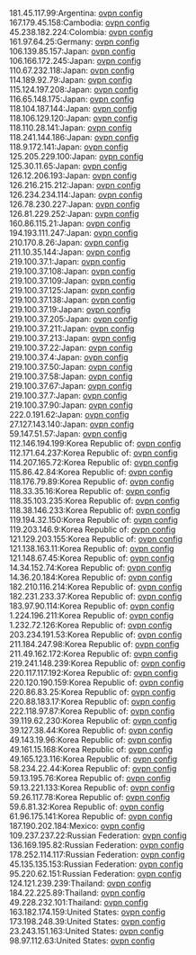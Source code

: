 181.45.117.99:Argentina: [ovpn config](vpn/181_45_117_99.ovpn)  
167.179.45.158:Cambodia: [ovpn config](vpn/167_179_45_158.ovpn)  
45.238.182.224:Colombia: [ovpn config](vpn/45_238_182_224.ovpn)  
161.97.64.25:Germany: [ovpn config](vpn/161_97_64_25.ovpn)  
106.139.85.157:Japan: [ovpn config](vpn/106_139_85_157.ovpn)  
106.166.172.245:Japan: [ovpn config](vpn/106_166_172_245.ovpn)  
110.67.232.118:Japan: [ovpn config](vpn/110_67_232_118.ovpn)  
114.189.92.79:Japan: [ovpn config](vpn/114_189_92_79.ovpn)  
115.124.197.208:Japan: [ovpn config](vpn/115_124_197_208.ovpn)  
116.65.148.175:Japan: [ovpn config](vpn/116_65_148_175.ovpn)  
118.104.187.144:Japan: [ovpn config](vpn/118_104_187_144.ovpn)  
118.106.129.120:Japan: [ovpn config](vpn/118_106_129_120.ovpn)  
118.110.28.141:Japan: [ovpn config](vpn/118_110_28_141.ovpn)  
118.241.144.186:Japan: [ovpn config](vpn/118_241_144_186.ovpn)  
118.9.172.141:Japan: [ovpn config](vpn/118_9_172_141.ovpn)  
125.205.229.100:Japan: [ovpn config](vpn/125_205_229_100.ovpn)  
125.30.11.65:Japan: [ovpn config](vpn/125_30_11_65.ovpn)  
126.12.206.193:Japan: [ovpn config](vpn/126_12_206_193.ovpn)  
126.216.215.212:Japan: [ovpn config](vpn/126_216_215_212.ovpn)  
126.234.234.114:Japan: [ovpn config](vpn/126_234_234_114.ovpn)  
126.78.230.227:Japan: [ovpn config](vpn/126_78_230_227.ovpn)  
126.81.229.252:Japan: [ovpn config](vpn/126_81_229_252.ovpn)  
160.86.115.21:Japan: [ovpn config](vpn/160_86_115_21.ovpn)  
194.193.111.247:Japan: [ovpn config](vpn/194_193_111_247.ovpn)  
210.170.8.26:Japan: [ovpn config](vpn/210_170_8_26.ovpn)  
211.10.35.144:Japan: [ovpn config](vpn/211_10_35_144.ovpn)  
219.100.37.1:Japan: [ovpn config](vpn/219_100_37_1.ovpn)  
219.100.37.108:Japan: [ovpn config](vpn/219_100_37_108.ovpn)  
219.100.37.109:Japan: [ovpn config](vpn/219_100_37_109.ovpn)  
219.100.37.125:Japan: [ovpn config](vpn/219_100_37_125.ovpn)  
219.100.37.138:Japan: [ovpn config](vpn/219_100_37_138.ovpn)  
219.100.37.19:Japan: [ovpn config](vpn/219_100_37_19.ovpn)  
219.100.37.205:Japan: [ovpn config](vpn/219_100_37_205.ovpn)  
219.100.37.211:Japan: [ovpn config](vpn/219_100_37_211.ovpn)  
219.100.37.213:Japan: [ovpn config](vpn/219_100_37_213.ovpn)  
219.100.37.22:Japan: [ovpn config](vpn/219_100_37_22.ovpn)  
219.100.37.4:Japan: [ovpn config](vpn/219_100_37_4.ovpn)  
219.100.37.50:Japan: [ovpn config](vpn/219_100_37_50.ovpn)  
219.100.37.58:Japan: [ovpn config](vpn/219_100_37_58.ovpn)  
219.100.37.67:Japan: [ovpn config](vpn/219_100_37_67.ovpn)  
219.100.37.7:Japan: [ovpn config](vpn/219_100_37_7.ovpn)  
219.100.37.90:Japan: [ovpn config](vpn/219_100_37_90.ovpn)  
222.0.191.62:Japan: [ovpn config](vpn/222_0_191_62.ovpn)  
27.127.143.140:Japan: [ovpn config](vpn/27_127_143_140.ovpn)  
59.147.51.57:Japan: [ovpn config](vpn/59_147_51_57.ovpn)  
112.146.194.199:Korea Republic of: [ovpn config](vpn/112_146_194_199.ovpn)  
112.171.64.237:Korea Republic of: [ovpn config](vpn/112_171_64_237.ovpn)  
114.207.165.72:Korea Republic of: [ovpn config](vpn/114_207_165_72.ovpn)  
115.86.42.84:Korea Republic of: [ovpn config](vpn/115_86_42_84.ovpn)  
118.176.79.89:Korea Republic of: [ovpn config](vpn/118_176_79_89.ovpn)  
118.33.35.16:Korea Republic of: [ovpn config](vpn/118_33_35_16.ovpn)  
118.35.103.235:Korea Republic of: [ovpn config](vpn/118_35_103_235.ovpn)  
118.38.146.233:Korea Republic of: [ovpn config](vpn/118_38_146_233.ovpn)  
119.194.32.150:Korea Republic of: [ovpn config](vpn/119_194_32_150.ovpn)  
119.203.146.9:Korea Republic of: [ovpn config](vpn/119_203_146_9.ovpn)  
121.129.203.155:Korea Republic of: [ovpn config](vpn/121_129_203_155.ovpn)  
121.138.163.11:Korea Republic of: [ovpn config](vpn/121_138_163_11.ovpn)  
121.148.67.45:Korea Republic of: [ovpn config](vpn/121_148_67_45.ovpn)  
14.34.152.74:Korea Republic of: [ovpn config](vpn/14_34_152_74.ovpn)  
14.36.20.184:Korea Republic of: [ovpn config](vpn/14_36_20_184.ovpn)  
182.210.116.214:Korea Republic of: [ovpn config](vpn/182_210_116_214.ovpn)  
182.231.233.37:Korea Republic of: [ovpn config](vpn/182_231_233_37.ovpn)  
183.97.90.114:Korea Republic of: [ovpn config](vpn/183_97_90_114.ovpn)  
1.224.196.211:Korea Republic of: [ovpn config](vpn/1_224_196_211.ovpn)  
1.232.72.126:Korea Republic of: [ovpn config](vpn/1_232_72_126.ovpn)  
203.234.191.53:Korea Republic of: [ovpn config](vpn/203_234_191_53.ovpn)  
211.184.247.98:Korea Republic of: [ovpn config](vpn/211_184_247_98.ovpn)  
211.49.162.172:Korea Republic of: [ovpn config](vpn/211_49_162_172.ovpn)  
219.241.148.239:Korea Republic of: [ovpn config](vpn/219_241_148_239.ovpn)  
220.117.117.192:Korea Republic of: [ovpn config](vpn/220_117_117_192.ovpn)  
220.120.190.159:Korea Republic of: [ovpn config](vpn/220_120_190_159.ovpn)  
220.86.83.25:Korea Republic of: [ovpn config](vpn/220_86_83_25.ovpn)  
220.88.183.17:Korea Republic of: [ovpn config](vpn/220_88_183_17.ovpn)  
222.118.97.87:Korea Republic of: [ovpn config](vpn/222_118_97_87.ovpn)  
39.119.62.230:Korea Republic of: [ovpn config](vpn/39_119_62_230.ovpn)  
39.127.38.44:Korea Republic of: [ovpn config](vpn/39_127_38_44.ovpn)  
49.143.19.96:Korea Republic of: [ovpn config](vpn/49_143_19_96.ovpn)  
49.161.15.168:Korea Republic of: [ovpn config](vpn/49_161_15_168.ovpn)  
49.165.123.116:Korea Republic of: [ovpn config](vpn/49_165_123_116.ovpn)  
58.234.22.44:Korea Republic of: [ovpn config](vpn/58_234_22_44.ovpn)  
59.13.195.76:Korea Republic of: [ovpn config](vpn/59_13_195_76.ovpn)  
59.13.221.133:Korea Republic of: [ovpn config](vpn/59_13_221_133.ovpn)  
59.26.117.78:Korea Republic of: [ovpn config](vpn/59_26_117_78.ovpn)  
59.6.81.32:Korea Republic of: [ovpn config](vpn/59_6_81_32.ovpn)  
61.96.175.141:Korea Republic of: [ovpn config](vpn/61_96_175_141.ovpn)  
187.190.202.184:Mexico: [ovpn config](vpn/187_190_202_184.ovpn)  
109.237.237.22:Russian Federation: [ovpn config](vpn/109_237_237_22.ovpn)  
136.169.195.82:Russian Federation: [ovpn config](vpn/136_169_195_82.ovpn)  
178.252.114.117:Russian Federation: [ovpn config](vpn/178_252_114_117.ovpn)  
45.135.135.153:Russian Federation: [ovpn config](vpn/45_135_135_153.ovpn)  
95.220.62.151:Russian Federation: [ovpn config](vpn/95_220_62_151.ovpn)  
124.121.239.239:Thailand: [ovpn config](vpn/124_121_239_239.ovpn)  
184.22.225.89:Thailand: [ovpn config](vpn/184_22_225_89.ovpn)  
49.228.232.101:Thailand: [ovpn config](vpn/49_228_232_101.ovpn)  
163.182.174.159:United States: [ovpn config](vpn/163_182_174_159.ovpn)  
173.198.248.39:United States: [ovpn config](vpn/173_198_248_39.ovpn)  
23.243.151.163:United States: [ovpn config](vpn/23_243_151_163.ovpn)  
98.97.112.63:United States: [ovpn config](vpn/98_97_112_63.ovpn)  
